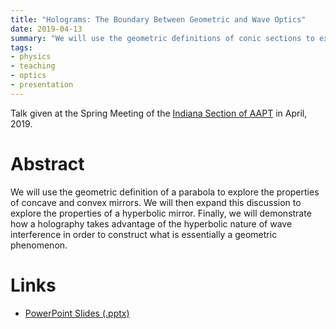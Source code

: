 ```yaml
---
title: "Holograms: The Boundary Between Geometric and Wave Optics"
date: 2019-04-13
summary: "We will use the geometric definitions of conic sections to explore the properties of concave, convex, and hyperbolic mirrors and then use this to demonstrate how holography takes advantage of wave interference in order to construct what is essentially a geometric phenomenon."
tags:
- physics
- teaching
- optics
- presentation
---
```


Talk given at the Spring Meeting of the [Indiana Section of AAPT](http://www.inaapt.org/) in April, 2019.

# Abstract

We will use the geometric definition of a parabola to explore the properties of concave and convex mirrors. We will then expand this discussion to explore the properties of a hyperbolic mirror. Finally, we will demonstrate how a holography takes advantage of the hyperbolic nature of wave interference in order to construct what is essentially a geometric phenomenon.


# Links

 * [PowerPoint Slides (.pptx)](holograms.pptx)